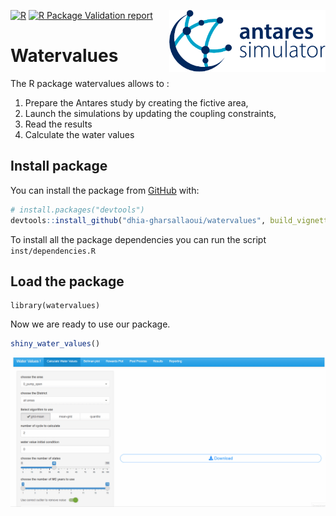 [![R](https://github.com/dhia-gharsallaoui/watervalues/actions/workflows/r.yaml/badge.svg)](https://github.com/dhia-gharsallaoui/watervalues/actions/workflows/r.yaml)
[![R Package Validation report](https://github.com/dhia-gharsallaoui/watervalues/actions/workflows/Validation_report.yml/badge.svg?branch=main)](https://github.com/dhia-gharsallaoui/watervalues/actions/workflows/Validation_report.yml)
<img src="vignettes/images/antares_simulator.png" align="right" width=250 />
<br/>

# Watervalues

The R package watervalues allows to :
1. Prepare the Antares study by creating the fictive area,
2. Launch the simulations by updating the coupling constraints,
3. Read the results 
4. Calculate the water values

## Install package


You can install the package from [GitHub](https://github.com/) with:

```r
# install.packages("devtools")
devtools::install_github("dhia-gharsallaoui/watervalues", build_vignettes = TRUE)
```

To install all the package dependencies you can run the script `inst/dependencies.R`

## Load the package
```{r Load the package, eval=TRUE}
library(watervalues)
```


Now we are ready to use our package.

```r
shiny_water_values()
```

 ![tutorial](https://github.com/dhia-gharsallaoui/watervalues/blob/main/vignettes/images/calculate%20water%20values.gif?raw=true)
